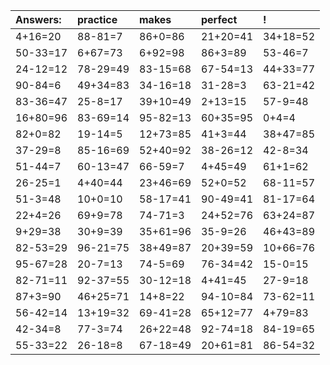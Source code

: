 | Answers: | practice | makes | perfect | ! |
| :--- | :--- | :--- | :--- | :--- |
| 4+16=20 | 88-81=7 | 86+0=86 | 21+20=41 | 34+18=52 | 
| 50-33=17 | 6+67=73 | 6+92=98 | 86+3=89 | 53-46=7 | 
| 24-12=12 | 78-29=49 | 83-15=68 | 67-54=13 | 44+33=77 | 
| 90-84=6 | 49+34=83 | 34-16=18 | 31-28=3 | 63-21=42 | 
| 83-36=47 | 25-8=17 | 39+10=49 | 2+13=15 | 57-9=48 | 
| 16+80=96 | 83-69=14 | 95-82=13 | 60+35=95 | 0+4=4 | 
| 82+0=82 | 19-14=5 | 12+73=85 | 41+3=44 | 38+47=85 | 
| 37-29=8 | 85-16=69 | 52+40=92 | 38-26=12 | 42-8=34 | 
| 51-44=7 | 60-13=47 | 66-59=7 | 4+45=49 | 61+1=62 | 
| 26-25=1 | 4+40=44 | 23+46=69 | 52+0=52 | 68-11=57 | 
| 51-3=48 | 10+0=10 | 58-17=41 | 90-49=41 | 81-17=64 | 
| 22+4=26 | 69+9=78 | 74-71=3 | 24+52=76 | 63+24=87 | 
| 9+29=38 | 30+9=39 | 35+61=96 | 35-9=26 | 46+43=89 | 
| 82-53=29 | 96-21=75 | 38+49=87 | 20+39=59 | 10+66=76 | 
| 95-67=28 | 20-7=13 | 74-5=69 | 76-34=42 | 15-0=15 | 
| 82-71=11 | 92-37=55 | 30-12=18 | 4+41=45 | 27-9=18 | 
| 87+3=90 | 46+25=71 | 14+8=22 | 94-10=84 | 73-62=11 | 
| 56-42=14 | 13+19=32 | 69-41=28 | 65+12=77 | 4+79=83 | 
| 42-34=8 | 77-3=74 | 26+22=48 | 92-74=18 | 84-19=65 | 
| 55-33=22 | 26-18=8 | 67-18=49 | 20+61=81 | 86-54=32 | 

